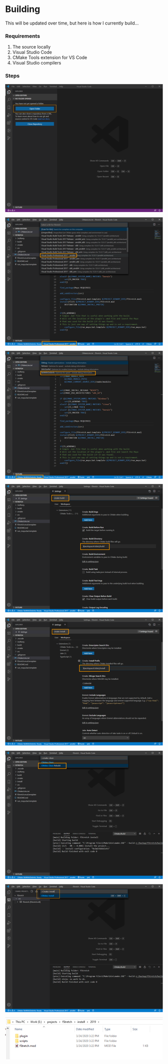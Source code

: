 # Building
This will be updated over time, but here is how I currently build...

### Requirements
1. The source locally
2. Visual Studio Code
3. CMake Tools extension for VS Code
4. Visual Studio compilers

### Steps

![](images/2_open_folder.png)

![](images/3_choose_kit.png)

![](images/4_choose_variant.png)

![](images/5_check_build_location.png)

![](images/6_check_install_location.png)

![](images/7_clean_rebuild.png)

![](images/8_run_install.png)

![](images/9_installed_files.png)
